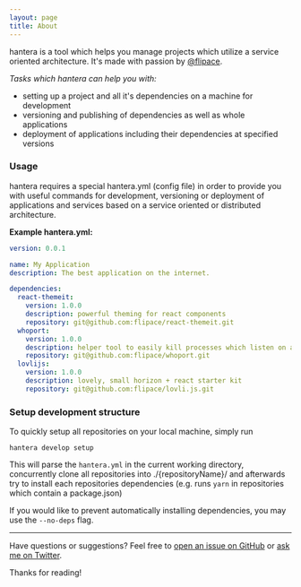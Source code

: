 ```yaml
---
layout: page
title: About
---
```

hantera is a tool which helps you manage projects which utilize a service
oriented architecture. It's made with passion by [@flipace](https://twitter.com/flipace).

*Tasks which hantera can help you with:*

- setting up a project and all it's dependencies on a machine for development
- versioning and publishing of dependencies as well as whole applications
- deployment of applications including their dependencies at specified versions

### Usage

hantera requires a special hantera.yml (config file) in order to provide you with useful commands for development, versioning or deployment of applications and services based on a service oriented or distributed architecture.

**Example hantera.yml:**
```yaml
version: 0.0.1

name: My Application
description: The best application on the internet.

dependencies:
  react-themeit:
    version: 1.0.0
    description: powerful theming for react components
    repository: git@github.com:flipace/react-themeit.git
  whoport:
    version: 1.0.0
    description: helper tool to easily kill processes which listen on a port
    repository: git@github.com:flipace/whoport.git
  lovlijs:
    version: 1.0.0
    description: lovely, small horizon + react starter kit
    repository: git@github.com:flipace/lovli.js.git
```

### Setup development structure
To quickly setup all repositories on your local machine, simply run
```shell
hantera develop setup
```

This will parse the ```hantera.yml``` in the current working directory, concurrently clone all repositories into ./{repositoryName}/ and afterwards try to install each repositories dependencies (e.g. runs ```yarn``` in repositories which contain a package.json)

If you would like to prevent automatically installing dependencies, you may use the ```--no-deps``` flag.

---

Have questions or suggestions? Feel free to [open an issue on GitHub](https://github.com/flipace/hantera/issues/new) or [ask me on Twitter](https://twitter.com/flipace).

Thanks for reading!
